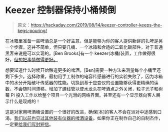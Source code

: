 # Keezer 控制器保持小桶倾倒

> 原文：<https://hackaday.com/2019/08/14/keezer-controller-keeps-the-kegs-pouring/>

在冰箱里准备一些啤酒总是一个好主意，但是能够为你的客人提供新鲜的扎啤是另一个步骤。这并不简单，但只要几桶、一个冰箱和合适的二氧化碳部件，对于普通黑客来说是可以实现的。[Ben Brooks]有一个 keezer(冰桶)装置，工作做得很好，[但想把事情做得更好。](https://hackaday.io/project/167023-keezer-kegtapbeer-controller)

想要知道什么时候开始酿造更多的啤酒，[Ben]需要一种方法来测量每个小桶里还剩下多少。选择称重，最初用手工制作的电容传感器进行的实验失败了，因为冰箱中的水分开始破坏传感器的性能。切换到基于应变仪的设置能够获得更精确的读数，不会随时间漂移。增加了螺线管以使水龙头在啤酒点之外关闭，粒子光子和树莓 Pi 投入工作以给整个项目一个光滑的网络界面。甚至还有一个显示器向客人展示什么是现成的！

这是对家用啤酒桶设置的一个很好的改进，确保[本]的客人不会在派对中途感到口渴。[我们以前也见过其他装有仪器的啤酒设备](https://hackaday.com/2018/05/28/boozer-tells-the-internet-how-much-you-drink-if-you-want-it-to/)。如果你正在制作自己的自制杰作，一定要[给我们写封短信](http://hackaday.com/submit-a-tip)。